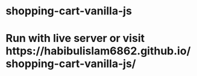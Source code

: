 # shopping-cart-vanilla-js
<h1>Run with live server or visit https://habibulislam6862.github.io/shopping-cart-vanilla-js/</h1>
